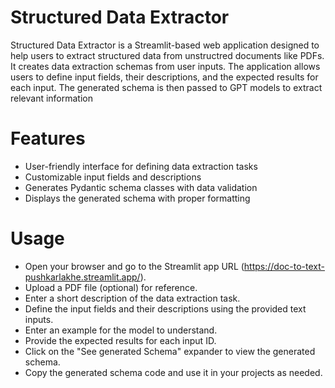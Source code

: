 # Structured Data Extractor 
Structured Data Extractor is a Streamlit-based web application designed to help users to extract structured data from unstructred documents like PDFs. It creates data extraction schemas from user inputs. The application allows users to define input fields, their descriptions, and the expected results for each input. The generated schema is then passed to GPT models to extract relevant information

# Features
- User-friendly interface for defining data extraction tasks
- Customizable input fields and descriptions
- Generates Pydantic schema classes with data validation
- Displays the generated schema with proper formatting



# Usage

- Open your browser and go to the Streamlit app URL (https://doc-to-text-pushkarlakhe.streamlit.app/).
- Upload a PDF file (optional) for reference.
- Enter a short description of the data extraction task.
- Define the input fields and their descriptions using the provided text inputs.
- Enter an example for the model to understand.
- Provide the expected results for each input ID.
- Click on the "See generated Schema" expander to view the generated schema.
- Copy the generated schema code and use it in your projects as needed.

